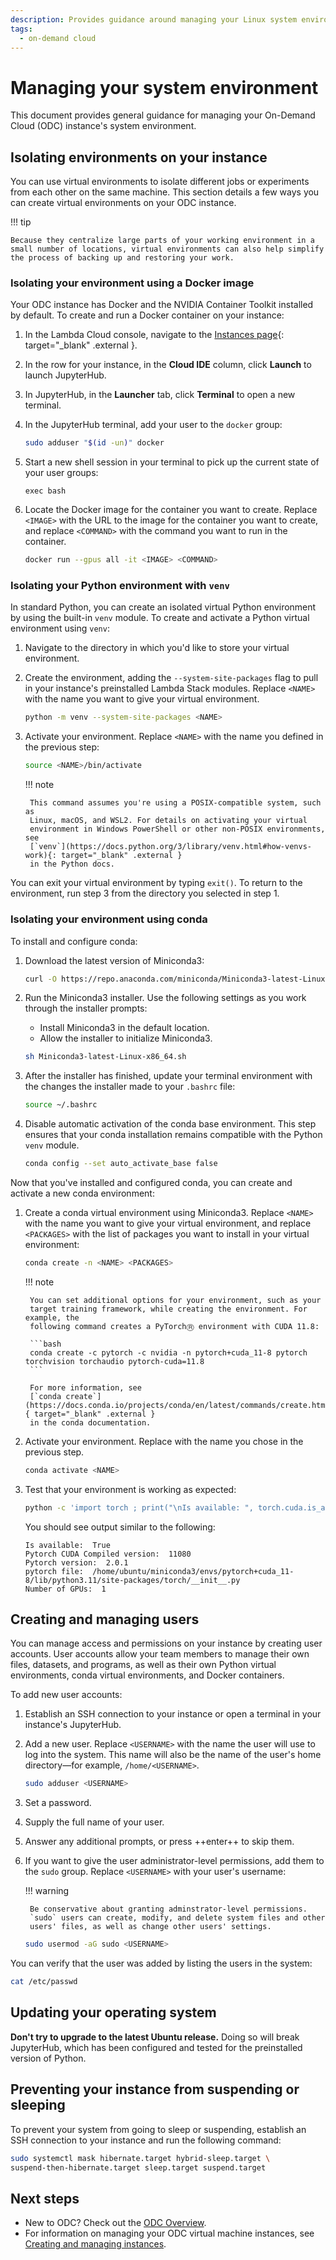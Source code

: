 ```yaml
---
description: Provides guidance around managing your Linux system environment on Lambda On-Demand Cloud instances.
tags:
  - on-demand cloud
---
```


# Managing your system environment

This document provides general guidance for managing your On-Demand Cloud (ODC)
instance's system environment.

## Isolating environments on your instance

You can use virtual environments to isolate different jobs or experiments from
each other on the same machine. This section details a few ways you can create
virtual environments on your ODC instance.

!!! tip

    Because they centralize large parts of your working environment in a
    small number of locations, virtual environments can also help simplify
    the process of backing up and restoring your work.

### Isolating your environment using a Docker image

Your ODC instance has Docker and the NVIDIA Container Toolkit
installed by default. To create and run a Docker container on your instance:

1. In the Lambda Cloud console, navigate to the
    [Instances page](https://cloud.lambdalabs.com/instances){: target="_blank" .external }.
1. In the row for your instance, in the **Cloud IDE** column, click
    **Launch** to launch JupyterHub.
1. In JupyterHub, in the **Launcher** tab, click **Terminal** to open a new
    terminal.
1. In the JupyterHub terminal, add your user to the `docker` group:

    ```bash
    sudo adduser "$(id -un)" docker
    ```

1. Start a new shell session in your terminal to pick up the current state of
    your user groups:

    ```
    exec bash
    ```

1. Locate the Docker image for the container you want to create. Replace
    `<IMAGE>` with the URL to the image for the container you want to create,
    and replace `<COMMAND>` with the command you want to run in the container.

    ```bash
    docker run --gpus all -it <IMAGE> <COMMAND>
    ```

### Isolating your Python environment with `venv`

In standard Python, you can create an isolated virtual Python environment by
using the built-in `venv` module. To create and activate a Python virtual
environment using `venv`:

1. Navigate to the directory in which you'd like to store your virtual
    environment.
1. Create the environment, adding the `--system-site-packages` flag to pull
    in your instance's preinstalled Lambda Stack modules. Replace `<NAME>` with
    the name you want to give your virtual environment.

    ```bash
    python -m venv --system-site-packages <NAME>
    ```

1. Activate your environment. Replace `<NAME>` with the name you defined in
    the previous step:

    ```bash
    source <NAME>/bin/activate
    ```

    !!! note

        This command assumes you're using a POSIX-compatible system, such as
        Linux, macOS, and WSL2. For details on activating your virtual
        environment in Windows PowerShell or other non-POSIX environments, see
        [`venv`](https://docs.python.org/3/library/venv.html#how-venvs-work){: target="_blank" .external }
        in the Python docs.

You can exit your virtual environment by typing `exit()`. To return to the
environment, run step 3 from the directory you selected in step 1.

### Isolating your environment using conda

To install and configure conda:

1. Download the latest version of Miniconda3:

    ```bash
    curl -O https://repo.anaconda.com/miniconda/Miniconda3-latest-Linux-x86_64.sh
    ```

1. Run the Miniconda3 installer. Use the following settings as you work
    through the installer prompts:

    -  Install Miniconda3 in the default location.
    -  Allow the installer to initialize Miniconda3.

    ```bash
    sh Miniconda3-latest-Linux-x86_64.sh
    ```

1. After the installer has finished, update your terminal environment with
    the changes the installer made to your `.bashrc` file:

    ```bash
    source ~/.bashrc
    ```

1. Disable automatic activation of the conda base environment. This step
    ensures that your conda installation remains compatible with the Python
    `venv` module.

    ```bash
    conda config --set auto_activate_base false
    ```

Now that you've installed and configured conda, you can create and activate a
new conda environment:

1. Create a conda virtual environment using Miniconda3. Replace `<NAME>`
    with the name you want to give your virtual environment, and replace
    `<PACKAGES>` with the list of packages you want to install in your virtual
    environment:

    ```bash
    conda create -n <NAME> <PACKAGES>
    ```

    !!! note

        You can set additional options for your environment, such as your
        target training framework, while creating the environment. For example, the
        following command creates a PyTorchⓇ environment with CUDA 11.8:

        ```bash
        conda create -c pytorch -c nvidia -n pytorch+cuda_11-8 pytorch torchvision torchaudio pytorch-cuda=11.8
        ```

        For more information, see
        [`conda create`](https://docs.conda.io/projects/conda/en/latest/commands/create.html){ target="_blank" .external }
        in the conda documentation.

1. Activate your environment. Replace <NAME> with the name you chose in the
    previous step.

    ```bash
    conda activate <NAME>
    ```

1. Test that your environment is working as expected:

    ```bash
    python -c 'import torch ; print("\nIs available: ", torch.cuda.is_available()) ; print("Pytorch CUDA Compiled version: ", torch._C._cuda_getCompiledVersion()) ; print("Pytorch version: ", torch.__version__) ; print("pytorch file: ", torch.__file__) ; num_of_gpus = torch.cuda.device_count(); print("Number of GPUs: ",num_of_gpus)'
    ```

    You should see output similar to the following:

    ```text { .no-copy }
    Is available:  True
    Pytorch CUDA Compiled version:  11080
    Pytorch version:  2.0.1
    pytorch file:  /home/ubuntu/miniconda3/envs/pytorch+cuda_11-8/lib/python3.11/site-packages/torch/__init__.py
    Number of GPUs:  1
    ```

## Creating and managing users

You can manage access and permissions on your instance by creating user
accounts. User accounts allow your team members to manage their own files,
datasets, and programs, as well as their own Python virtual environments,
conda virtual environments, and Docker containers.

To add new user accounts:

1. Establish an SSH connection to your instance or open a terminal in
    your instance's JupyterHub.
1. Add a new user. Replace `<USERNAME>` with the name the user will use to
    log into the system. This name will also be the name of the user's
    home directory&mdash;for example, `/home/<USERNAME>`.

    ```bash
    sudo adduser <USERNAME>
    ```

1. Set a password.
1. Supply the full name of your user.
1. Answer any additional prompts, or press ++enter++ to skip them.
1. If you want to give the user administrator-level permissions, add them to
    the `sudo` group. Replace `<USERNAME>` with your user's username:

    !!! warning

        Be conservative about granting adminstrator-level permissions.
        `sudo` users can create, modify, and delete system files and other
        users' files, as well as change other users' settings.

    ```bash
    sudo usermod -aG sudo <USERNAME>
    ```

You can verify that the user was added by listing the users in the system:

```bash
cat /etc/passwd
```

## Updating your operating system

**Don't try to upgrade to the latest Ubuntu release.** Doing so will
break JupyterHub, which has been configured and tested for the preinstalled
version of Python.

## Preventing your instance from suspending or sleeping

To prevent your system from going to sleep or suspending, establish an SSH
connection to your instance and run the following command:

```bash
sudo systemctl mask hibernate.target hybrid-sleep.target \
suspend-then-hibernate.target sleep.target suspend.target
```

## Next steps

-  New to ODC? Check out the [ODC Overview](index.md).
-  For information on managing your ODC virtual machine instances,
    see [Creating and managing instances](creating-managing-instances.md).
